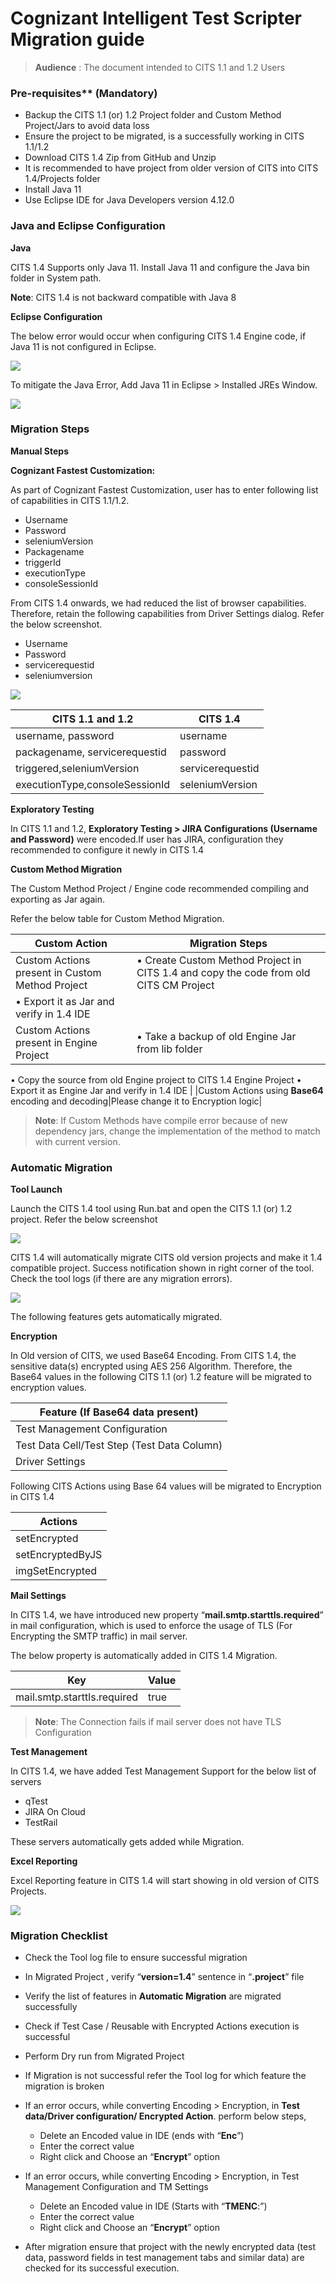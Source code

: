 # Cognizant Intelligent Test Scripter Migration guide


> **Audience** : The document intended to CITS 1.1 and 1.2 Users


### 	Pre-requisites** (Mandatory)


* Backup the CITS 1.1 (or) 1.2 Project folder and Custom Method Project/Jars to avoid data loss
* Ensure the project to be migrated, is a successfully working in CITS 1.1/1.2
* Download CITS 1.4 Zip from GitHub and Unzip
* It is recommended to have project from older version of CITS into CITS 1.4/Projects folder
* Install Java 11 
* Use Eclipse IDE for Java Developers version 4.12.0



### 	Java and Eclipse Configuration

**Java**

CITS 1.4 Supports only Java 11. Install Java 11 and configure the Java bin folder in System path.

**Note**: CITS 1.4 is not backward compatible with Java 8


**Eclipse Configuration**

The below error would occur when configuring CITS 1.4 Engine code, if Java 11 is not configured in Eclipse.

![](faqImage\migrationguide_images\one.jpg)


To mitigate the Java Error, Add Java 11 in Eclipse > Installed JREs Window.

![](faqImage\migrationguide_images\two.jpg)



###	Migration Steps

**Manual Steps**

**Cognizant Fastest Customization:**


As part of Cognizant Fastest Customization, user has to enter following list of capabilities in CITS 1.1/1.2. 


- Username
- Password
- seleniumVersion
- Packagename
- triggerId
- executionType
- consoleSessionId


From CITS 1.4 onwards, we had reduced the list of browser capabilities. Therefore, retain the following capabilities from Driver Settings dialog. Refer the below screenshot.


- Username
- Password
- servicerequestid
- seleniumversion



![](faqImage\migrationguide_images\three.jpg)



| CITS 1.1 and 1.2 | CITS 1.4  |
|------------|--------------|
| username, password  | username  |         
| packagename, servicerequestid   | password |           
| triggered,seleniumVersion     | servicerequestid |   
| executionType,consoleSessionId     | seleniumVersion |           



**Exploratory Testing**

In CITS 1.1 and 1.2, **Exploratory Testing > JIRA Configurations (Username and Password)** were encoded.If user has JIRA, configuration they recommended to configure it newly in CITS 1.4


**Custom Method Migration**

The Custom Method Project / Engine code recommended compiling and exporting as Jar again. 

Refer the below table for Custom Method Migration.

|**Custom Action** |**Migration Steps**|
|-------|-------|
|Custom Actions present in Custom Method Project | •	Create Custom Method Project in CITS 1.4 and copy the code from old CITS CM Project
•	Export it as Jar and verify in 1.4 IDE |
|Custom Actions present in Engine Project|•	Take a backup of old Engine Jar from lib folder
•	Copy the source from old Engine project to CITS 1.4 Engine Project
•	Export it as Engine Jar and verify in 1.4 IDE |
|Custom Actions using **Base64** encoding and decoding|Please change it to Encryption logic|




> **Note**: If Custom Methods have compile error because of new dependency jars, change the implementation of the method to match with current version.



###	Automatic Migration

**Tool Launch**

Launch the CITS 1.4 tool using Run.bat and open the CITS 1.1 (or) 1.2 project. Refer the below screenshot

![](faqImage\migrationguide_images\four.jpg)

CITS 1.4 will automatically migrate CITS old version projects and make it 1.4 compatible project. Success notification shown in right corner of the tool. Check the tool logs (if there are any migration errors).

![](faqImage\migrationguide_images\five.jpg)

The following features gets automatically migrated.


**Encryption**

In Old version of CITS, we used Base64 Encoding. From CITS 1.4, the sensitive data(s) encrypted using AES 256 Algorithm. Therefore, the Base64 values in the following CITS 1.1 (or) 1.2 feature will be migrated to encryption values.

| **Feature (If Base64 data present)** |
|------------|
|Test Management Configuration|
|Test Data Cell/Test Step (Test Data Column)|
|Driver Settings|

Following CITS Actions using Base 64 values will be migrated to Encryption in CITS 1.4

| **Actions** |
|------------|
|setEncrypted|
|setEncryptedByJS|
|imgSetEncrypted|


**Mail Settings**

In CITS 1.4, we have introduced new property “**mail.smtp.starttls.required**” in mail configuration, which is used to enforce the usage of TLS (For Encrypting the SMTP traffic) in mail server. 

The below property is automatically added in CITS 1.4 Migration.


|Key|Value|
|-------|-------|
|mail.smtp.starttls.required|true|


> **Note**: The Connection fails if mail server does not have TLS Configuration


**Test Management**

In CITS 1.4, we have added Test Management Support for the below list of servers

- 	qTest
- 	JIRA On Cloud
- 	TestRail


These servers automatically gets added while Migration.


**Excel Reporting**

Excel Reporting feature in CITS 1.4 will start showing in old version of CITS Projects.

![](faqImage\migrationguide_images\six.jpg)


###	Migration Checklist

* Check the Tool log file to ensure successful migration
* In Migrated Project , verify “**version=1.4**” sentence in “**.project**” file
* Verify the list of features in **Automatic Migration** are migrated successfully
* Check if Test Case / Reusable with Encrypted Actions execution is successful
* Perform Dry run from Migrated Project
* If Migration is not successful refer the Tool log for which feature the migration is broken
* If an error occurs, while converting Encoding > Encryption, in **Test data/Driver configuration/ Encrypted Action**. perform below steps,
 
    * Delete an Encoded value in IDE (ends with “**Enc**”)
    * Enter the correct value
    * Right click and Choose an “**Encrypt**” option

* If an error occurs, while converting Encoding > Encryption, in Test Management Configuration and TM Settings

    * Delete an Encoded value in IDE (Starts with “**TMENC**:”)
    * Enter the correct value
    * Right click and Choose an “**Encrypt**” option


* After migration ensure that project with the newly encrypted data (test data, password fields in test management tabs and similar data) are checked for its successful execution.






